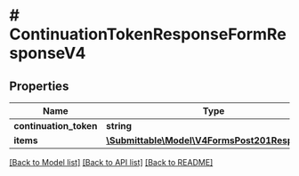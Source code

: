 # # ContinuationTokenResponseFormResponseV4

## Properties

Name | Type | Description | Notes
------------ | ------------- | ------------- | -------------
**continuation_token** | **string** |  | [optional]
**items** | [**\Submittable\Model\V4FormsPost201Response[]**](V4FormsPost201Response.md) |  | [optional]

[[Back to Model list]](../../README.md#models) [[Back to API list]](../../README.md#endpoints) [[Back to README]](../../README.md)
